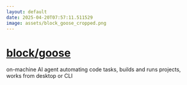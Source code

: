 ```yaml
---
layout: default
date: 2025-04-20T07:57:11.511529
image: assets/block_goose_cropped.png
---
```


# [block/goose](https://github.com/block/goose)

on-machine AI agent automating code tasks, builds and runs projects, works from desktop or CLI
